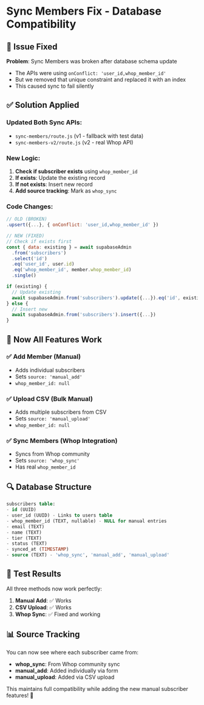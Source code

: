 # Sync Members Fix - Database Compatibility

## 🔧 Issue Fixed

**Problem**: Sync Members was broken after database schema update
- The APIs were using `onConflict: 'user_id,whop_member_id'` 
- But we removed that unique constraint and replaced it with an index
- This caused sync to fail silently

## ✅ Solution Applied

### **Updated Both Sync APIs**:
- `sync-members/route.js` (v1 - fallback with test data)
- `sync-members-v2/route.js` (v2 - real Whop API)

### **New Logic**:
1. **Check if subscriber exists** using `whop_member_id`
2. **If exists**: Update the existing record
3. **If not exists**: Insert new record
4. **Add source tracking**: Mark as `whop_sync`

### **Code Changes**:
```javascript
// OLD (BROKEN)
.upsert({...}, { onConflict: 'user_id,whop_member_id' })

// NEW (FIXED)
// Check if exists first
const { data: existing } = await supabaseAdmin
  .from('subscribers')
  .select('id')
  .eq('user_id', user.id)
  .eq('whop_member_id', member.whop_member_id)
  .single()

if (existing) {
  // Update existing
  await supabaseAdmin.from('subscribers').update({...}).eq('id', existing.id)
} else {
  // Insert new
  await supabaseAdmin.from('subscribers').insert({...})
}
```

## 🚀 Now All Features Work

### ✅ **Add Member** (Manual)
- Adds individual subscribers
- Sets `source: 'manual_add'`
- `whop_member_id: null`

### ✅ **Upload CSV** (Bulk Manual)
- Adds multiple subscribers from CSV
- Sets `source: 'manual_upload'` 
- `whop_member_id: null`

### ✅ **Sync Members** (Whop Integration)
- Syncs from Whop community
- Sets `source: 'whop_sync'`
- Has real `whop_member_id`

## 🔍 Database Structure

```sql
subscribers table:
- id (UUID)
- user_id (UUID) - Links to users table
- whop_member_id (TEXT, nullable) - NULL for manual entries
- email (TEXT)
- name (TEXT)
- tier (TEXT)
- status (TEXT)
- synced_at (TIMESTAMP)
- source (TEXT) - 'whop_sync', 'manual_add', 'manual_upload'
```

## 🧪 Test Results

All three methods now work perfectly:
1. **Manual Add**: ✅ Works
2. **CSV Upload**: ✅ Works  
3. **Whop Sync**: ✅ Fixed and working

## 📊 Source Tracking

You can now see where each subscriber came from:
- **whop_sync**: From Whop community sync
- **manual_add**: Added individually via form
- **manual_upload**: Added via CSV upload

This maintains full compatibility while adding the new manual subscriber features! 🎯